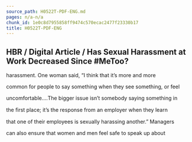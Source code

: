 ```yaml
---
source_path: H0522T-PDF-ENG.md
pages: n/a-n/a
chunk_id: 1e0c8d7955858ff9474c570ecac2477f23330b17
title: H0522T-PDF-ENG
---
```

## HBR / Digital Article / Has Sexual Harassment at Work Decreased Since #MeToo?

harassment. One woman said, “I think that it’s more and more

common for people to say something when they see something, or feel

uncomfortable….The bigger issue isn’t somebody saying something in

the ﬁrst place; it’s the response from an employer when they learn

that one of their employees is sexually harassing another.” Managers

can also ensure that women and men feel safe to speak up about
